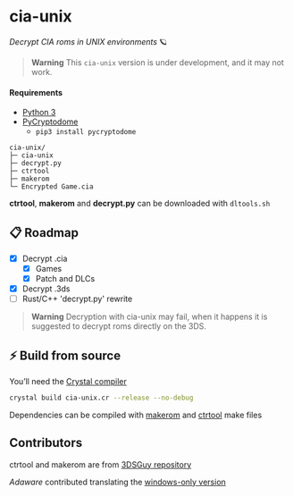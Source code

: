 # cia-unix

*Decrypt CIA roms in UNIX environments* 🪐

> **Warning**
> This `cia-unix` version is under development, and it may not work.

#### Requirements
* [Python 3](https://www.python.org/downloads/)
* [PyCryptodome](https://pypi.org/project/pycryptodome/) 
  * `pip3 install pycryptodome`

```
cia-unix/
├─ cia-unix
├─ decrypt.py
├─ ctrtool
├─ makerom
└─ Encrypted Game.cia
```

**ctrtool**, **makerom** and **decrypt.py** can be downloaded with `dltools.sh`

## 📋 Roadmap
- [x] Decrypt .cia
  - [x] Games
  - [x] Patch and DLCs
- [x] Decrypt .3ds
- [ ] Rust/C++ 'decrypt.py' rewrite

> **Warning**
> Decryption with cia-unix may fail, when it happens it is suggested to decrypt roms directly on the 3DS.

## ⚡️ Build from source
You’ll need the [Crystal compiler](https://crystal-lang.org/install/)

```sh
crystal build cia-unix.cr --release --no-debug
```

Dependencies can be compiled with [makerom](https://github.com/3DSGuy/Project_CTR/tree/master/makerom) and [ctrtool](https://github.com/3DSGuy/Project_CTR/tree/master/ctrtool) make files

## Contributors
ctrtool and makerom are from [3DSGuy repository](https://github.com/3DSGuy/Project_CTR)

*Adaware* contributed translating the [windows-only version](https://github.com/matiffeder/3DS-stuff/blob/master/Batch%20CIA%203DS%20Decryptor.bat)
